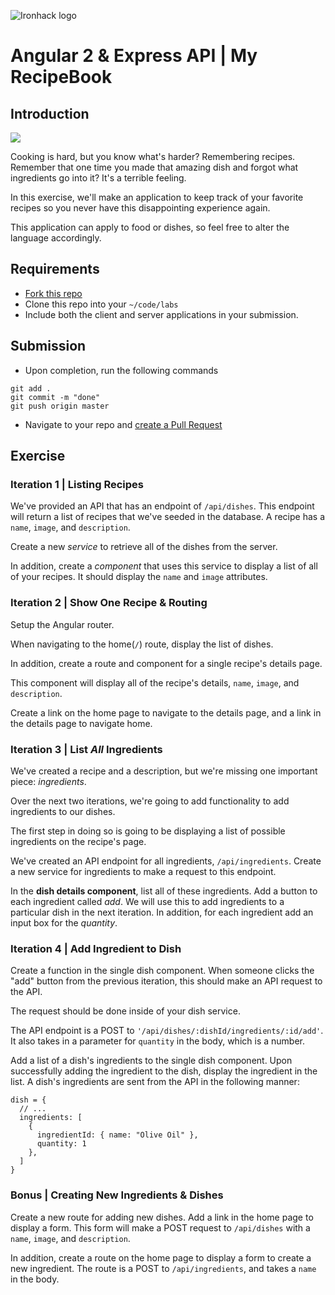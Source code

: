![Ironhack logo](https://i.imgur.com/1QgrNNw.png)

# Angular 2 & Express API | My RecipeBook

## Introduction

![](https://s3-eu-west-1.amazonaws.com/ih-materials/uploads/upload_ae5fdf4b7208a8a09e24e30e6824860f.jpg)

Cooking is hard, but you know what's harder? Remembering recipes. Remember that one time you made that amazing dish and forgot what ingredients go into it? It's a terrible feeling.

In this exercise, we'll make an application to keep track of your favorite recipes so you never have this disappointing experience again.

This application can apply to food or dishes, so feel free to alter the language accordingly.

## Requirements

- [Fork this repo](https://guides.github.com/activities/forking/)
- Clone this repo into your `~/code/labs`
- Include both the client and server applications in your submission.

## Submission

- Upon completion, run the following commands

```
git add .
git commit -m "done"
git push origin master
```

- Navigate to your repo and [create a Pull Request](https://help.github.com/articles/creating-a-pull-request/)

## Exercise

### Iteration 1 | Listing Recipes

We've provided an API that has an endpoint of `/api/dishes`. This endpoint will return a list of recipes that we've seeded in the database. A recipe has a `name`, `image`, and `description`.

Create a new *service* to retrieve all of the dishes from the server.

In addition, create a *component* that uses this service to display a list of all of your recipes. It should display the `name` and `image` attributes.

### Iteration 2 | Show One Recipe & Routing

Setup the Angular router.

When navigating to the home(`/`) route, display the list of dishes.

In addition, create a route and component for a single recipe's details page.

This component will display all of the recipe's details, `name`, `image`, and `description`.

Create a link on the home page to navigate to the details page, and a link in the details page to navigate home.

### Iteration 3 | List *All* Ingredients

We've created a recipe and a description, but we're missing one important piece: *ingredients*.

Over the next two iterations, we're going to add functionality to add ingredients to our dishes.

The first step in doing so is going to be displaying a list of possible ingredients on the recipe's page.

We've created an API endpoint for all ingredients, `/api/ingredients`. Create a new service for ingredients to make a request to this endpoint.

In the **dish details component**, list all of these ingredients. Add a button to each ingredient called *add*. We will use this to add ingredients to a particular dish in the next iteration. In addition, for each ingredient add an input box for the _quantity_.


### Iteration 4 | Add Ingredient to Dish

Create a function in the single dish component. When someone clicks the "add" button from the previous iteration, this should make an API request to the API.

The request should be done inside of your dish service.

The API endpoint is a POST to `'/api/dishes/:dishId/ingredients/:id/add'`. It also takes in a parameter for `quantity` in the body, which is a number.

Add a list of a dish's ingredients to the single dish component. Upon successfully adding the ingredient to the dish, display the ingredient in the list. A dish's ingredients are sent from the API in the following manner:

```
dish = {
  // ...
  ingredients: [
    {
      ingredientId: { name: "Olive Oil" },
      quantity: 1
    },
  ]
}
```

### Bonus | Creating New Ingredients & Dishes

Create a new route for adding new dishes. Add a link in the home page to display a form. This form will make a POST request to `/api/dishes` with a `name`, `image`, and `description`.

In addition, create a route on the home page to display a form to create a new ingredient. The route is a POST to `/api/ingredients`, and takes a `name` in the body.
